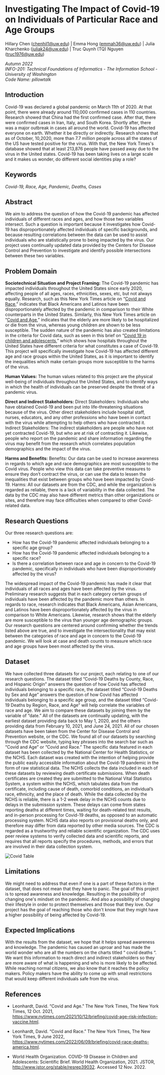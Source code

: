 # **Investigating The Impact of Covid-19 on Individuals of Particular Race and Age Groups**
Hillary Chen (chenhil1@uw.edu) | Emma Hong (emmah36@uw.edu) | Julia Kharchenko (juliak24@uw.edu) | Truc Quynh (TQ) Nguyen (truc1976@uw.edu)

_Autumn 2022_ <br/>
_INFO-201: Technical Foundations of Informatics - The Information School - University of Washington_ <br/>
_Code Name: pillowtalk_

## Introduction

Covid-19 was declared a global pandemic on March 11th of 2020. At that point, there were already around 110,000 confirmed cases in 110 countries. Research showed that China had the first confirmed case. After that, there were confirmed cases in Iran, Italy, and South Korea. Shortly after, there was a major outbreak in cases all around the world. Covid-19 has affected everyone on earth. Whether it be directly or indirectly. Research shows that as of October, 10,2020, more than 7.7 million people across all the states of the US have tested positive for the virus. With that, the New York Times's database showed that at least 213,876 people have passed away due to the virus in the United states. Covid-19 has been taking lives on a large scale and it makes us wonder, do different social identities play a role?

## Keywords
_Covid-19, Race, Age, Pandemic, Deaths, Cases_

## Abstract
We aim to address the question of how the Covid-19 pandemic has affected individuals of different races and ages, and how those two variables intersect. Such a question is important because it investigates how Covid-19 has disproportionately affected individuals of specific backgrounds, and because resulting correlations between the data can be used to assist individuals who are statistically prone to being impacted by the virus. Our project uses continually updated data provided by the Centers for Disease Control and Prevention to investigate and identify possible intersections between these two variables.

## Problem Domain
**Sociotechnical Situation and Project Framing:**
The Covid-19 pandemic has impacted individuals throughout the United States since early 2020, affecting people of all ages, races, ethnicities, sexes, etc, but not always equally. Research, such as this New York Times article on “[Covid and Race](https://www.nytimes.com/2022/06/09/briefing/covid-race-deaths-america.html),” indicates that Black Americans and Latinos have been disproportionately affected by the pandemic in comparison to their White counterparts in the United States. Similarly, this New York Times article on “[Covid and Age](https://www.nytimes.com/2021/10/12/briefing/covid-age-risk-infection-vaccine.html),” indicates that the elderly are more likely to be hospitalized or die from the virus, whereas young children are shown to be less susceptible. The sudden nature of the pandemic has also created limitations in the criteria for Covid data, such as seen in this brief on “[Covid 19 in children and adolescents](https://www.jstor.org/stable/resrep39032),” which shows how hospitals throughout the United States have different criteria for what constitutes a case of Covid-19. This project will specifically investigate how Covid-19 has affected different age and race groups within the United States, as it is important to identify the inequalities which make certain groups more susceptible to the harms of the virus.

**Human Values:**
The human values related to this project are the physical well-being of individuals throughout the United States, and to identify ways in which the health of individuals can be preserved despite the threat of a pandemic virus.

**Direct and Indirect Stakeholders:**
Direct Stakeholders: Individuals who have obtained Covid-19 and been put into life-threatening situations because of the virus. Other direct stakeholders include hospital staff, nurses, educators, and any other professions who have been in contact with the virus while attempting to help others who have contracted it.
Indirect Stakeholders: The indirect stakeholders are people who have not yet contracted Covid-19, but who are at risk of contracting it. Likewise, people who report on the pandemic and share information regarding the virus may benefit from the research which correlates population demographics and the impact of the virus.

**Harms and Benefits:**
Benefits: Our data can be used to increase awareness in regards to which age and race demographics are most susceptible to the Covid virus. People who view this data can take preventive measures to ensure they don’t contract the virus, or can use the data to lessen the inequalities that exist between groups who have been impacted by Covid-19.
Harms: All our datasets are from the CDC, and while the organization is regarded as reliable, there is a lack of variability in the data collected. The data by the CDC may also have different metrics than other organizations or sites, and therefore may face difficulties when compared to other Covid-related data.

## Research Questions
Our three research questions are:
- How has the Covid-19 pandemic affected individuals belonging to a specific age group?
- How has the Covid-19 pandemic affected individuals belonging to a specific race?
- Is there a correlation between race and age in concern to the Covid-19 pandemic, specifically in individuals who have been disproportionately affected by the virus?

The widespread impact of the Covid-19 pandemic has made it clear that individuals of all races and ages have been affected by the virus. Preliminary research suggests that in each category certain groups of individuals have been affected by the pandemic more than others. In regards to race, research indicates that Black Americans, Asian Americans, and Latinos have been disproportionately affected by the virus in comparison to White Americans. Likewise, research shows that the elderly are more susceptible to the virus than younger age demographic groups. Our research questions are centered around confirming whether the trends listed above are true, and to investigate the intersectionality that may exist between the categories of race and age in concern to the Covid-19 pandemic. We will look at case and death counts to measure which race and age groups have been most affected by the virus.

## Dataset
We have collected three datasets for our project, each relating to one of our research questions. The dataset titled “Covid-19 Deaths by County, Race, and Hispanic Origin” answers the question of how Covid has affected individuals belonging to a specific race, the dataset titled “Covid-19 Deaths by Sex and Age” answers the question of how Covid has affected individuals belonging to a specific age group, and the dataset titled “Covid-19 Deaths by Region, Race, and Age” will help correlate the variables of race and age. We aim to compare these datasets by joining them by the variable of “date.” All of the datasets are continually updating, with the earliest dataset providing data back to May 1, 2020, and the others providing data from February 10, 2021, and June 24, 2021.
All of our chosen datasets have been taken from the Center for Disease Control and Prevention website, or the CDC. We found all of our datasets by searching through the CDC website, typing key phrases into the search bar such as “Covid and Age” or “Covid and Race.” The specific data featured in each dataset has been collected by the National Center for Health Statistics, or the NCHS. Each dataset was created with the intention of helping provide the public easily accessible information about the Covid-19 pandemic in the form of raw statistical data.
	The NCHS collects the data included in each of these datasets by reviewing death certificate submissions. When death certificates are created they are submitted to the National Vital Statistics System, a system within the NCHS, which tabulates data from the certificate, including cause of death, comorbid conditions, an individual’s race, ethnicity, and the place of death. While the data collected by the NCHS is reliable, there is a 1-2 week delay in the NCHS counts due to delays in the submission system. These delays can come from states reporting deaths at different times, waiting for death-related test results, and in-person processing for Covid-19 deaths, as opposed to an automatic processing system. NCHS data also reports on provisional deaths only, and therefore may differ from data reported by other media sources.
	The CDC is regarded as a trustworthy and reliable scientific organization. The CDC uses peer review systems to verify collected data and scientific reports, and requires that all reports specify the procedures, methods, and errors that are involved in their data collection system.

![Covid Table](https://github.com/info201b-au2022/project-group40/blob/58b340a3fb81f654bf1f2e77cd15ae409fe3c70e/Covid_Table.png)


## Limitations
We might need to address that even if one is a part of these factors in the dataset, that does not mean that they have to panic. The goal of this project is to spread awareness and knowledge. Resulting in the possibility of changing one's mindset on the pandemic. And also a possibility of changing their lifestyle in order to protect themselves and those that they love. Our project has the goal of reaching those who don't know that they might have a higher possibility of being affected by Covid-19.

## Expected Implications
With the results from the dataset, we hope that it helps spread awareness and knowledge. The pandemic has caused an uproar and has made the world wonder who are all the numbers on the charts titled “ covid deaths “. We want this information to reach direct and indirect stakeholders so they are more aware of what is happening and who is more likely to be affected. While reaching normal citizens, we also know that it reaches the policy makers. Policy makers have the ability to come up with small restrictions that would keep different individuals safe from the virus.

## References
- Leonhardt, David. “Covid and Age.” The New York Times, The New York Times, 12 Oct. 2021, https://www.nytimes.com/2021/10/12/briefing/covid-age-risk-infection-vaccine.html.

- Leonhardt, David. “Covid and Race.” The New York Times, The New York Times, 9 June 2022, https://www.nytimes.com/2022/06/09/briefing/covid-race-deaths-america.html.

- World Health Organization. COVID-19 Disease in Children and Adolescents: Scientific Brief. World Health Organization, 2021. JSTOR, http://www.jstor.org/stable/resrep39032. Accessed 12 Nov. 2022.
